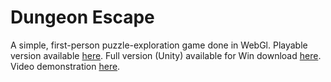 # Dungeon Escape

A simple, first-person puzzle-exploration game done in WebGl.
Playable version available [here](https://vatavazz.github.io/dungeon_escape/game.html).
Full version (Unity) available for Win download [here](http://lgm.fri.uni-lj.si/~ciril/rgti-2016-17b/RaidTheDungeon/RTD.zip).
Video demonstration [here](https://www.youtube.com/watch?v=1gxKW41-StM&t=216s).
